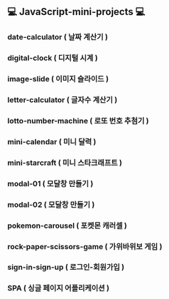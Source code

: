 ## 💻 JavaScript-mini-projects 💻

### date-calculator ( 날짜 계산기 )

### digital-clock ( 디지털 시계 )

### image-slide ( 이미지 슬라이드 )

### letter-calculator ( 글자수 계산기 )

### lotto-number-machine ( 로또 번호 추첨기 )

### mini-calendar ( 미니 달력 )

### mini-starcraft ( 미니 스타크래프트 )

### modal-01 ( 모달창 만들기 )

### modal-02 ( 모달창 만들기 )

### pokemon-carousel ( 포켓몬 캐러셀 )

### rock-paper-scissors-game ( 가위바위보 게임 )

### sign-in-sign-up ( 로그인-회원가입 )

### SPA ( 싱글 페이지 어플리케이션 )

